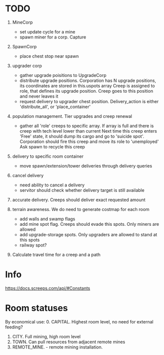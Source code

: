 # TODO #

1. MineCorp
	- set update cycle for a mine
	- spawn miner for a corp. Capture 
1. SpawnCorp
	- place chest stop near spawn
1. upgrader corp
	- gather upgrade poisitions to UpgradeCorp
	- distribute upgrade positions. 
		Corporation has N upgrade positions, its coordinates are stored in this.uspots array
		Creep is assigned to role, that defines its upgrade position. Creep goes to this position and never leaves it
	- request delivery to upgrader chest position. Delivery_action is either 'distribute_all', or 'place_container'

1. population management. Tier upgrades and creep renewal
	- gather all 'role' creeps to specific array. 
		If array is full and there is creep with tech level lower than current
			Next time this creep enters 'Free' state, it should dump its cargo and go to 'suicide spot'. Corporation should fire this creep and move its role to 'unemployed'
			Ask spawn to recycle this creep
1. delivery to specific room container
	- move spawn/extension/tower deliveries through delivery queries
1. cancel delivery
	- need ability to cancel a delivery
	- servitor should check whether delivery target is still available
1. accurate delivery. Creeps should deliver exact requested amount 
1. terrain awareness. We do need to generate costmap for each room
	- add walls and swamp flags
	- add mine spot flag. Creeps should evade this spots. Only miners are allowed
	- add upgrade-storage spots. Only upgraders are allowed to stand at this spots
	- railway spot? 
1. Calculate travel time for a creep and a path


# Info #

https://docs.screeps.com/api/#Constants

# Room statuses #

By economical use:
0. CAPITAL. Highest room level, no need for external feeding?
1. CITY. Full mining, high room level
2. TOWN. Can pull resources from adjacent remote mines
3. REMOTE_MINE. - remote mining installation. 